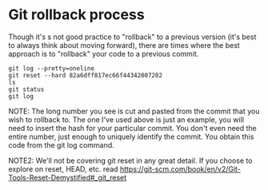 # Git rollback process

Though it's s not good practice to "rollback" to a previous version (it's best to always think about moving forward), there are times where the best approach is to "rollback" your code to a previous commit.

```
git log --pretty=oneline
git reset --hard 82a6dff817ec66f44342007202
ls
git status
git log
```
NOTE: The long number you see is cut and pasted from the commit that you wish to rollback to. The one I've used above is just an example, you will need to insert the hash for your particular commit. You don't even need the entire number, just enough to uniquely identify the commit. You obtain this code from the git log command.

NOTE2: We'll not be covering git reset in any great detail. If you choose to explore on reset, HEAD, etc. read https://git-scm.com/book/en/v2/Git-Tools-Reset-Demystified#_git_reset
